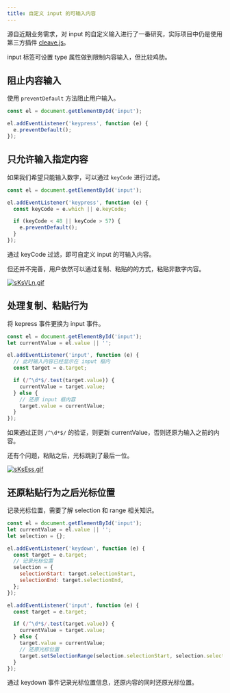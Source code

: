```yaml
---
title: 自定义 input 的可输入内容
---
```


源自近期业务需求，对 input 的自定义输入进行了一番研究，实际项目中仍是使用第三方插件 [cleave.js](https://github.com/nosir/cleave.js/)。

input 标签可设置 type 属性做到限制内容输入，但比较鸡肋。

## 阻止内容输入

使用 `preventDefault` 方法阻止用户输入。

```js
const el = document.getElementById('input');

el.addEventListener('keypress', function (e) {
  e.preventDefault();
});
```

## 只允许输入指定内容

如果我们希望只能输入数字，可以通过 `keyCode` 进行过滤。

```js
const el = document.getElementById('input');

el.addEventListener('keypress', function (e) {
  const keyCode = e.which || e.keyCode;

  if (keyCode < 48 || keyCode > 57) {
    e.preventDefault();
  }
});
```

通过 keyCode 过滤，即可自定义 input 的可输入内容。

但还并不完善，用户依然可以通过复制、粘贴的的方式，粘贴非数字内容。

[![sKsVLn.gif](https://s3.ax1x.com/2021/01/08/sKsVLn.gif)](https://imgchr.com/i/sKsVLn)

## 处理复制、粘贴行为

将 kepress 事件更换为 input 事件。

```js
const el = document.getElementById('input');
let currentValue = el.value || '';

el.addEventListener('input', function (e) {
  // 此时输入内容已经显示在 input 框内
  const target = e.target;

  if (/^\d*$/.test(target.value)) {
    currentValue = target.value;
  } else {
    // 还原 input 框内容
    target.value = currentValue;
  }
});
```

如果通过正则 `/^\d*$/` 的验证，则更新 currentValue，否则还原为输入之前的内容。

还有个问题，粘贴之后，光标跳到了最后一位。

[![sKsEss.gif](https://s3.ax1x.com/2021/01/08/sKsEss.gif)](https://imgchr.com/i/sKsEss)

## 还原粘贴行为之后光标位置

记录光标位置，需要了解 selection 和 range 相关知识。

```js
const el = document.getElementById('input');
let currentValue = el.value || '';
let selection = {};

el.addEventListener('keydown', function (e) {
  const target = e.target;
  // 记录光标位置
  selection = {
    selectionStart: target.selectionStart,
    selectionEnd: target.selectionEnd,
  };
});

el.addEventListener('input', function (e) {
  const target = e.target;

  if (/^\d*$/.test(target.value)) {
    currentValue = target.value;
  } else {
    target.value = currentValue;
    // 还原光标位置
    target.setSelectionRange(selection.selectionStart, selection.selectionEnd);
  }
});
```

通过 keydown 事件记录光标位置信息，还原内容的同时还原光标位置。
